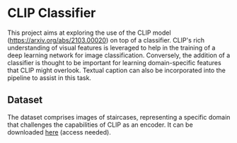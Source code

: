 # CLIP Classifier

This project aims at exploring the use of the CLIP model (https://arxiv.org/abs/2103.00020) on top of a classifier. CLIP's rich understanding of visual features is leveraged to help in the training of a deep learning network for image classification. Conversely, the addition of a classifier is thought to be important for learning domain-specific features that CLIP might overlook. Textual caption can also be incorporated into the pipeline to assist in this task.

## Dataset

The dataset comprises images of staircases, representing a specific domain that challenges the capabilities of CLIP as an encoder. It can be downloaded [here](https://drive.google.com/file/d/1R5IoYjMOVfBTw3Afz9mrEHbg_czxAYXO/view?usp=sharing) (access needed). 


